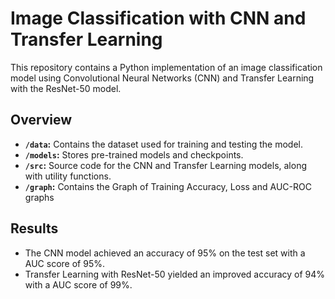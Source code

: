 # Image Classification with CNN and Transfer Learning
This repository contains a Python implementation of an image classification model using Convolutional Neural Networks (CNN) and Transfer Learning with the ResNet-50 model.


## Overview

- **`/data`:** Contains the dataset used for training and testing the model.
- **`/models`:** Stores pre-trained models and checkpoints.
- **`/src`:** Source code for the CNN and Transfer Learning models, along with utility functions.
- **`/graph`:** Contains the Graph of Training Accuracy, Loss and AUC-ROC graphs

## Results

- The CNN model achieved an accuracy of 95% on the test set with a AUC score of 95%.
- Transfer Learning with ResNet-50 yielded an improved accuracy of 94% with a AUC score of 99%.
